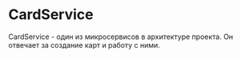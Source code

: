 # CardService
CardService - один из микросервисов в архитектуре проекта. Он отвечает за создание карт и работу с ними.
